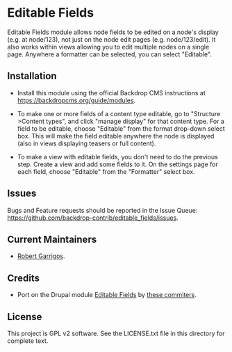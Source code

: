 Editable Fields
======================

Editable Fields module allows node fields to be edited on a node's display
(e.g. at node/123), not just on the node edit pages (e.g. node/123/edit).
It also works within views allowing you to edit multiple nodes on a single page.
Anywhere a formatter can be selected, you can select "Editable".


Installation
------------

- Install this module using the official Backdrop CMS instructions at
  https://backdropcms.org/guide/modules.

- To make one or more fields of a content type editable,
  go to "Structure >Content types", and click "manage display" for that
  content type. For a field to be editable, choose "Editable" from the
  format drop-down select box. This will make the field editable anywhere the
  node is displayed (also in views displaying teasers or full content).

- To make a view with editable fields, you don't need to do the previous step.
  Create a view and add some fields to it. On the settings page for each field,
  choose "Editable" from the "Formatter" select box.

Issues
------

Bugs and Feature requests should be reported in the Issue Queue:
https://github.com/backdrop-contrib/editable_fields/issues.

Current Maintainers
-------------------

- [Robert Garrigos](https://github.com/robertgarrigos).

Credits
-------

- Port on the Drupal module [Editable Fields](https://www.drupal.org/project/editablefields) by [these commiters](https://www.drupal.org/node/165016/committers).


License
-------

This project is GPL v2 software.
See the LICENSE.txt file in this directory for complete text.
